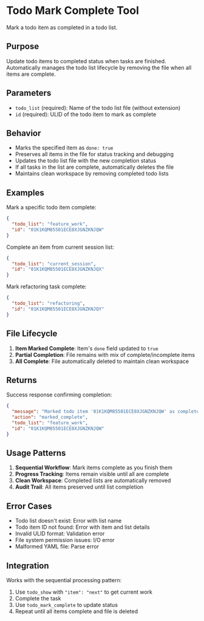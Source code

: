 # Todo Mark Complete Tool

Mark a todo item as completed in a todo list.

## Purpose
Update todo items to completed status when tasks are finished. Automatically manages the todo list lifecycle by removing the file when all items are complete.

## Parameters

- `todo_list` (required): Name of the todo list file (without extension)
- `id` (required): ULID of the todo item to mark as complete

## Behavior

- Marks the specified item as `done: true`
- Preserves all items in the file for status tracking and debugging
- Updates the todo list file with the new completion status
- If all tasks in the list are complete, automatically deletes the file
- Maintains clean workspace by removing completed todo lists

## Examples

Mark a specific todo item complete:
```json
{
  "todo_list": "feature_work",
  "id": "01K1KQM85501ECE8XJGNZKNJQW"
}
```

Complete an item from current session list:
```json
{
  "todo_list": "current_session",
  "id": "01K1KQM85501ECE8XJGNZKNJQX"
}
```

Mark refactoring task complete:
```json
{
  "todo_list": "refactoring",
  "id": "01K1KQM85501ECE8XJGNZKNJQY"
}
```

## File Lifecycle

1. **Item Marked Complete**: Item's `done` field updated to `true`
2. **Partial Completion**: File remains with mix of complete/incomplete items
3. **All Complete**: File automatically deleted to maintain clean workspace

## Returns

Success response confirming completion:
```json
{
  "message": "Marked todo item '01K1KQM85501ECE8XJGNZKNJQW' as complete in list 'feature_work'",
  "action": "marked_complete",
  "todo_list": "feature_work",
  "id": "01K1KQM85501ECE8XJGNZKNJQW"
}
```

## Usage Patterns

1. **Sequential Workflow**: Mark items complete as you finish them
2. **Progress Tracking**: Items remain visible until all are complete
3. **Clean Workspace**: Completed lists are automatically removed
4. **Audit Trail**: All items preserved until list completion

## Error Cases

- Todo list doesn't exist: Error with list name
- Todo item ID not found: Error with item and list details
- Invalid ULID format: Validation error
- File system permission issues: I/O error
- Malformed YAML file: Parse error

## Integration

Works with the sequential processing pattern:
1. Use `todo_show` with `"item": "next"` to get current work
2. Complete the task
3. Use `todo_mark_complete` to update status
4. Repeat until all items complete and file is deleted